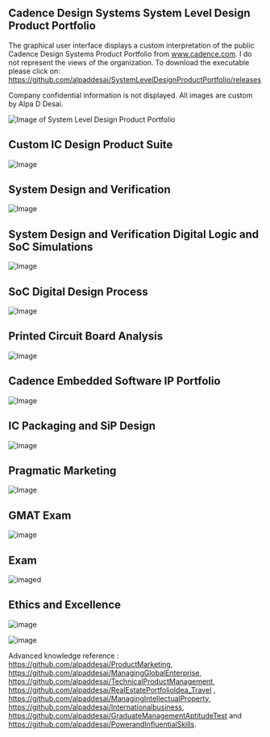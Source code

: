 ## Cadence Design Systems System Level Design Product Portfolio

The graphical user interface displays a custom interpretation of the public Cadence Design Systems Product Portfolio from www.cadence.com. I do not represent the views of the organization. To download the executable please click on: https://github.com/alpaddesai/SystemLevelDesignProductPortfolio/releases

Company confidential information is not displayed. All images are custom by Alpa D Desai. 

![Image of System Level Design Product Portfolio](MainGraphicalUserInterface.jpg)

## Custom IC Design Product Suite
![Image](CustomICDesignProductImage.png)

## System Design and Verification
![Image](SystemDesignVerificationImage.png)

## System Design and Verification Digital Logic and SoC Simulations
![Image](DigitalLogicSimulationsImage.png)

## SoC Digital Design Process
![Image](ProductPortfolioSOCDigitalDesign.png)

## Printed Circuit Board Analysis
![Image](PCBImage.png)

## Cadence Embedded Software IP Portfolio
![Image](IPPortfolioImage.png)

## IC Packaging and SiP Design
![Image](ICPackageSiPDesign.png)

## Pragmatic Marketing
![Image](PragmaticMarketingCertificate.jpg)

## GMAT Exam
![image](GMAT_TestScore_.jpg)


## Exam
![imaged](exam.jpg)

## Ethics and Excellence
![image](EthicsandExcellence.png)

![image](USCopyrightCertificate.png)

Advanced knowledge reference : https://github.com/alpaddesai/ProductMarketing, https://github.com/alpaddesai/ManagingGlobalEnterprise, https://github.com/alpaddesai/TechnicalProductManagement, https://github.com/alpaddesai/RealEstatePortfolioIdea_Travel , https://github.com/alpaddesai/ManagingIntellectualProperty, https://github.com/alpaddesai/Internationalbusiness, https://github.com/alpaddesai/GraduateManagementAptitudeTest and https://github.com/alpaddesai/PowerandInfluentialSkills.
